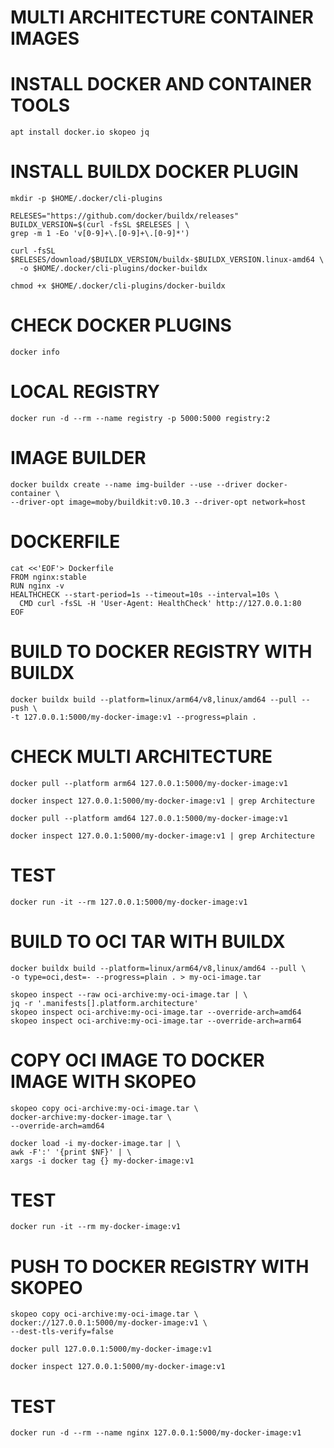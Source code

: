 # MULTI ARCHITECTURE CONTAINER IMAGES

# INSTALL DOCKER AND CONTAINER TOOLS
```
apt install docker.io skopeo jq
```

# INSTALL BUILDX DOCKER PLUGIN
```
mkdir -p $HOME/.docker/cli-plugins
```
```
RELESES="https://github.com/docker/buildx/releases"
BUILDX_VERSION=$(curl -fsSL $RELESES | \
grep -m 1 -Eo 'v[0-9]+\.[0-9]+\.[0-9]*')
```
```
curl -fsSL $RELESES/download/$BUILDX_VERSION/buildx-$BUILDX_VERSION.linux-amd64 \
  -o $HOME/.docker/cli-plugins/docker-buildx
```
```
chmod +x $HOME/.docker/cli-plugins/docker-buildx
```

# CHECK DOCKER PLUGINS
```
docker info
```

# LOCAL REGISTRY
```
docker run -d --rm --name registry -p 5000:5000 registry:2
```

# IMAGE BUILDER
```
docker buildx create --name img-builder --use --driver docker-container \
--driver-opt image=moby/buildkit:v0.10.3 --driver-opt network=host
```

# DOCKERFILE
```
cat <<'EOF'> Dockerfile 
FROM nginx:stable
RUN nginx -v
HEALTHCHECK --start-period=1s --timeout=10s --interval=10s \
  CMD curl -fsSL -H 'User-Agent: HealthCheck' http://127.0.0.1:80
EOF
```

# BUILD TO DOCKER REGISTRY WITH BUILDX
```
docker buildx build --platform=linux/arm64/v8,linux/amd64 --pull --push \
-t 127.0.0.1:5000/my-docker-image:v1 --progress=plain .
```

# CHECK MULTI ARCHITECTURE
```
docker pull --platform arm64 127.0.0.1:5000/my-docker-image:v1
```
```
docker inspect 127.0.0.1:5000/my-docker-image:v1 | grep Architecture
```
```
docker pull --platform amd64 127.0.0.1:5000/my-docker-image:v1
```
```
docker inspect 127.0.0.1:5000/my-docker-image:v1 | grep Architecture
```

# TEST
```
docker run -it --rm 127.0.0.1:5000/my-docker-image:v1
```

# BUILD TO OCI TAR WITH BUILDX
```
docker buildx build --platform=linux/arm64/v8,linux/amd64 --pull \
-o type=oci,dest=- --progress=plain . > my-oci-image.tar
```
```
skopeo inspect --raw oci-archive:my-oci-image.tar | \
jq -r '.manifests[].platform.architecture'
skopeo inspect oci-archive:my-oci-image.tar --override-arch=amd64
skopeo inspect oci-archive:my-oci-image.tar --override-arch=arm64
```

# COPY OCI IMAGE TO DOCKER IMAGE WITH SKOPEO
```
skopeo copy oci-archive:my-oci-image.tar \
docker-archive:my-docker-image.tar \
--override-arch=amd64
```
```
docker load -i my-docker-image.tar | \
awk -F':' '{print $NF}' | \
xargs -i docker tag {} my-docker-image:v1
```
# TEST
```
docker run -it --rm my-docker-image:v1
```

# PUSH TO DOCKER REGISTRY WITH SKOPEO
```
skopeo copy oci-archive:my-oci-image.tar \
docker://127.0.0.1:5000/my-docker-image:v1 \
--dest-tls-verify=false
```
```
docker pull 127.0.0.1:5000/my-docker-image:v1
```
```
docker inspect 127.0.0.1:5000/my-docker-image:v1
```

# TEST
```
docker run -d --rm --name nginx 127.0.0.1:5000/my-docker-image:v1
```
